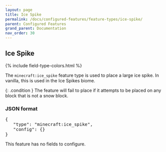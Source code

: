 ```yaml
---
layout: page
title: Ice Spike
permalink: /docs/configured-features/feature-types/ice-spike/
parent: Configured Features
grand_parent: Documentation
nav_order: 30
---
```


## Ice Spike

<head>
    {% include field-type-colors.html %}
</head>

The `minecraft:ice_spike` feature type is used to place a large ice spike. In vanilla, this is used in the Ice Spikes biome.

{: .condition }
The feature will fail to place if it attempts to be placed on any block that is not a snow block.

### JSON format

<pre>
{
   "type": "minecraft:ice_spike",
   "config": {}
}
</pre>

This feature has no fields to configure.